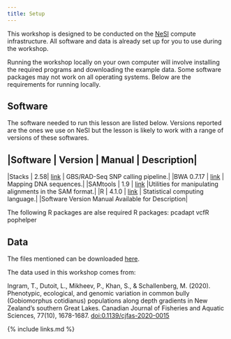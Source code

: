 ```yaml
---
title: Setup
---
```



This workshop is designed to be conducted on the [NeSI](https://www.nesi.org.nz) compute infrastructure. All software and data is already set up for you to use during the workshop.

Running the workshop locally on your own computer will involve installing the required programs and downloading the example data. Some software packages may not work on all operating systems. Below are the requirements for running locally.


## Software

The software needed to run this lesson are listed below. Versions reported are the ones we use on NeSI but the lesson is likely to work with a range of versions of these softwares.

|Software	| Version | 	Manual	| Description|
----------------------------------------------
|Stacks | 2.58| [link](https://catchenlab.life.illinois.edu/stacks) | GBS/RAD-Seq SNP calling pipeline.|
|BWA	0.7.17 |	[link](http://bio-bwa.sourceforge.net/bwa.shtml) |		Mapping DNA sequences.|
|SAMtools |	1.9	| [link](http://www.htslib.org/doc/samtools.html)		|Utilities for manipulating alignments in the SAM format.|
|R | 4.1.0 | [link](https://www.r-project.org/) | Statistical computing language.|
|Software	Version	Manual	Available for	Description|

The following R packages are alse required
R packages:
pcadapt
vcfR
pophelper


## Data

The files mentioned can be downloaded [here](https://drive.google.com/file/d/1x10Htq1Ddooh0AznHUtxlgPhZEDEFrys/view?usp=sharing).

The data used in this workshop comes from:

Ingram, T., Dutoit, L., Mikheev, P., Khan, S., & Schallenberg, M. (2020). Phenotypic, ecological, and genomic variation in common bully (Gobiomorphus cotidianus) populations along depth gradients in New Zealand’s southern Great Lakes. Canadian Journal of Fisheries and Aquatic Sciences, 77(10), 1678-1687. [doi:0.1139/cjfas-2020-0015]( https://doi.org/10.1139/cjfas-2020-0015)



{% include links.md %}
